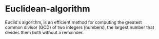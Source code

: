 # Euclidean-algorithm
Euclid's algorithm, is an efficient method for computing the greatest common divisor (GCD) of two integers (numbers), the largest number that divides them both without a remainder.
